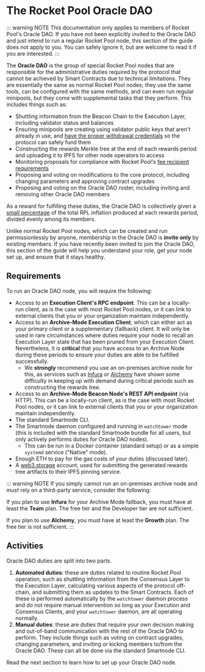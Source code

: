 # The Rocket Pool Oracle DAO

::: warning NOTE
This documentation only applies to members of Rocket Pool's Oracle DAO.
If you have not been explicitly invited to the Oracle DAO and just intend to run a regular Rocket Pool node, this section of the guide does not apply to you.
You can safely ignore it, but are welcome to read it if you are interested.
:::

The **Oracle DAO** is the group of special Rocket Pool nodes that are responsible for the administrative duties required by the protocol that cannot be achieved by Smart Contracts due to technical limitations.
They are essentially the same as normal Rocket Pool nodes; they use the same tools, can be configured with the same methods, and can even run regular minipools, but they come with supplemental tasks that they perform.
This includes things such as:

- Shuttling information from the Beacon Chain to the Execution Layer, including validator status and balances
- Ensuring minipools are creating using validator public keys that aren't already in use, and [have the proper withdrawal credentials](https://github.com/rocket-pool/rocketpool-research/blob/master/Reports/withdrawal-creds-exploit) so the protocol can safely fund them
- Constructing the rewards Merkle tree at the end of each rewards period and uploading it to IPFS for other node operators to access
- Monitoring proposals for compliance with Rocket Pool's [fee recipient requirements](../node/mev)
- Proposing and voting on modifications to the core protocol, including changing parameters and approving contract upgrades
- Proposing and voting on the Oracle DAO roster, including inviting and removing other Oracle DAO members

As a reward for fulfilling these duties, the Oracle DAO is collectively given a [small percentage](https://rpips.rocketpool.net/RPIPs/RPIP-25) of the total RPL inflation produced at each rewards period, divided evenly among its members.

Unlike normal Rocket Pool nodes, which can be created and run permissionlessly by anyone, membership in the Oracle DAO is **invite only** by existing members.
If you have recently been invited to join the Oracle DAO, this section of the guide will help you understand your role, get your node set up, and ensure that it stays healthy.

## Requirements

To run an Oracle DAO node, you will require the following:

- Access to an **Execution Client's RPC endpoint**. This can be a locally-run client, as is the case with most Rocket Pool nodes, or it can link to external clients that you or your organization maintain independently.
- Access to an **Archive-Mode Execution Client**, which can either act as your primary client or a supplementary (fallback) client. It will only be used in rare circumstances where duties require your node to recall an Execution Layer state that has been pruned from your Execution Client. Nevertheless, it is **critical** that you have access to an Archive Node during these periods to ensure your duties are able to be fulfilled successfully.
  - We **strongly** recommend you use an on-premises archive node for this, as services such as [Infura](https://infura.io/pricing) or [Alchemy](https://www.alchemy.com/pricing) have shown some difficulty in keeping up with demand during critical periods such as constructing the rewards tree.
- Access to an **Archive-Mode Beacon Node's REST API endpoint** (via HTTP). This can be a locally-run client, as is the case with most Rocket Pool nodes, or it can link to external clients that you or your organization maintain independently.
- The standard Smartnode CLI.
- The Smartnode daemon configured and running in `watchtower` mode (this is included with the standard Smartnode bundle for all users, but only actively performs duties for Oracle DAO nodes).
  - This can be run in a Docker container (standard setup) or as a simple `systemd` service ("Native" mode).
- Enough ETH to pay for the gas costs of your duties (discussed later).
- A [web3.storage](https://web3.storage/) account, used for submitting the generated rewards tree artifacts to their IPFS pinning service.

::: warning NOTE
If you simply cannot run an on-premises archive node and _must_ rely on a third-party service, consider the following:

If you plan to use **Infura** for your Archive Mode fallback, you must have at least the **Team** plan.
The free tier and the Developer tier are not sufficient.

If you plan to use **Alchemy**, you must have at least the **Growth** plan.
The free tier is not sufficient.
:::

## Activities

Oracle DAO duties are split into two parts.

1. **Automated duties**: these are duties related to routine Rocket Pool operation, such as shuttling information from the Consensus Layer to the Execution Layer, calculating various aspects of the protocol off-chain, and submitting them as updates to the Smart Contracts. Each of these is performed automatically by the `watchtower` daemon process and do not require manual intervention so long as your Execution and Consensus Clients, and your `watchtower` daemon, are all operating normally.
2. **Manual duties**: these are duties that require your own decision making and out-of-band communication with the rest of the Oracle DAO to perform. They include things such as voting on contract upgrades, changing parameters, and inviting or kicking members to/from the Oracle DAO. These can all be done via the standard Smartnode CLI.

Read the next section to learn how to set up your Oracle DAO node.
